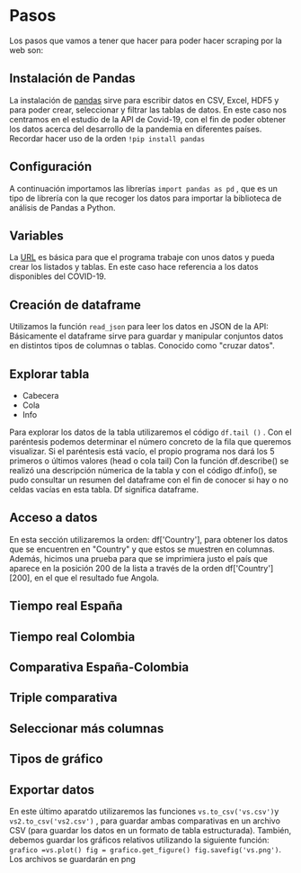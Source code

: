 # Pasos
Los pasos que vamos a tener que hacer para poder hacer scraping por la web son:

## Instalación de Pandas
La instalación de [pandas](https://github.com/nebrijas/periodismodedatos-mariofs17/blob/main/api-covid19-pandas.ipynb) sirve para escribir datos en CSV, Excel, HDF5 y para poder crear, seleccionar y filtrar las tablas de datos. En este caso nos centramos en el estudio de la API de Covid-19, con el fin de poder obtener los datos acerca del desarrollo de la pandemia en diferentes países. Recordar hacer uso de la orden ```!pip install pandas```

## Configuración
A continuación importamos las librerías ```import pandas as pd``` , que es un tipo de librería con la que recoger los datos para importar la biblioteca de análisis de Pandas a Python.

## Variables
La [URL](https://api.covid19api.com/countries "URL") es básica para que el programa trabaje con unos datos y pueda crear los listados y tablas. En este caso hace referencia a los datos disponibles del COVID-19. 

## Creación de dataframe
Utilizamos la función ```read_json``` para leer los datos en JSON de la API:
Básicamente el dataframe sirve para guardar y manipular conjuntos datos en distintos tipos de columnas o tablas. Conocido como "cruzar datos". 


## Explorar tabla
- Cabecera
- Cola
- Info

Para explorar los datos de la tabla utilizaremos el código ```df.tail ()``` . Con el paréntesis podemos determinar el número concreto de la fila que queremos visualizar. Si el paréntesis está vacío, el propio programa nos dará los 5 primeros o últimos valores (head o cola tail)
Con la función df.describe() se realizó una descripción númerica de la tabla y con el código df.info(), se pudo consultar un resumen del dataframe con el fin de conocer si hay o no celdas vacías en esta tabla. Df significa dataframe.

## Acceso a datos

En esta sección utilizaremos la orden: df['Country'], para obtener los datos que se encuentren en "Country" y que estos se muestren en columnas. 
Además, hicimos una prueba para que se imprimiera justo el país que aparece en la posición 200 de la lista a través de la orden df['Country'][200], en el que el resultado fue Angola.  


## Tiempo real España

## Tiempo real Colombia

## Comparativa España-Colombia

## Triple comparativa

## Seleccionar más columnas

## Tipos de gráfico

## Exportar datos
En este último aparatdo utilizaremos las funciones ```vs.to_csv('vs.csv')```y ```vs2.to_csv('vs2.csv')``` , para guardar ambas comparativas en un archivo CSV (para guardar los datos en un formato de tabla estructurada). 
También, debemos guardar los gráficos relativos utilizando la siguiente función: ```grafico =vs.plot() fig = grafico.get_figure() fig.savefig('vs.png')```.
Los archivos se guardarán en png
 





